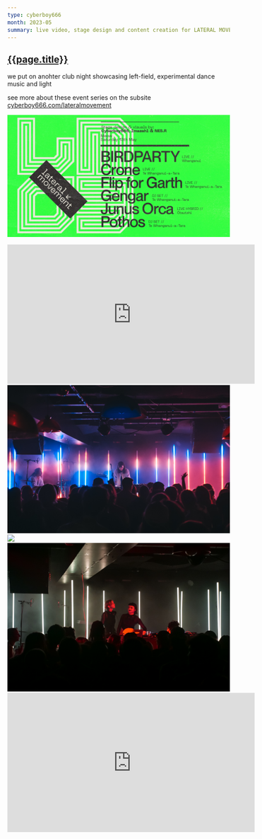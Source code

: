 ```yaml
---
type: cyberboy666
month: 2023-05
summary: live video, stage design and content creation for LATERAL MOVEMENT 003 club night, wellington, nz
---
```


## [ {{page.title}} ]({{page.url}})

we put on anohter club night showcasing left-field, experimental dance music and light

see more about these event series on the subsite [cyberboy666.com/lateralmovement](https://cyberboy666.com/lateralmovement)

![latmov](/images/lateralmovement/latmov_03.jpg)

<iframe title="LTRL003_promo-cyberboy666-vertical_40s" src="https://videos.scanlines.xyz/videos/embed/7d3e42a8-64e7-48de-8894-af97af725852" allowfullscreen="" sandbox="allow-same-origin allow-scripts allow-popups" width="560" height="315" frameborder="0"></iframe>

<img src="/images/lateralmovement/latmov003_01.jpg">

<img src="/images/lateralmovement/latmov003_02.jpg">

<img src="/images/lateralmovement/latmov003_03.jpg">

<iframe title="ltrl003_led_forest_footage" src="https://videos.scanlines.xyz/videos/embed/a96f934e-7d54-4154-972f-5d111f72b95d" allowfullscreen="" sandbox="allow-same-origin allow-scripts allow-popups" width="560" height="315" frameborder="0"></iframe>

